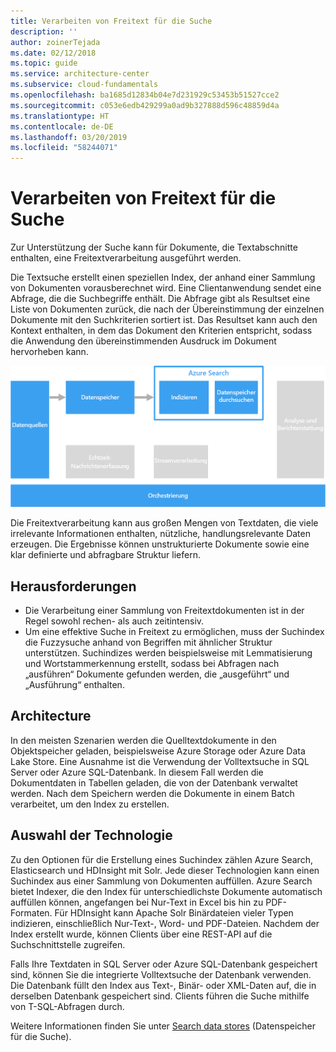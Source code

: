 ```yaml
---
title: Verarbeiten von Freitext für die Suche
description: ''
author: zoinerTejada
ms.date: 02/12/2018
ms.topic: guide
ms.service: architecture-center
ms.subservice: cloud-fundamentals
ms.openlocfilehash: ba1685d12834b04e7d231929c53453b51527cce2
ms.sourcegitcommit: c053e6edb429299a0ad9b327888d596c48859d4a
ms.translationtype: HT
ms.contentlocale: de-DE
ms.lasthandoff: 03/20/2019
ms.locfileid: "58244071"
---
```

# <a name="processing-free-form-text-for-search"></a>Verarbeiten von Freitext für die Suche

Zur Unterstützung der Suche kann für Dokumente, die Textabschnitte enthalten, eine Freitextverarbeitung ausgeführt werden.

Die Textsuche erstellt einen speziellen Index, der anhand einer Sammlung von Dokumenten vorausberechnet wird. Eine Clientanwendung sendet eine Abfrage, die die Suchbegriffe enthält. Die Abfrage gibt als Resultset eine Liste von Dokumenten zurück, die nach der Übereinstimmung der einzelnen Dokumente mit den Suchkriterien sortiert ist. Das Resultset kann auch den Kontext enthalten, in dem das Dokument den Kriterien entspricht, sodass die Anwendung den übereinstimmenden Ausdruck im Dokument hervorheben kann.

![Diagramm einer Suchpipeline](./images/search-pipeline.png)

Die Freitextverarbeitung kann aus großen Mengen von Textdaten, die viele irrelevante Informationen enthalten, nützliche, handlungsrelevante Daten erzeugen. Die Ergebnisse können unstrukturierte Dokumente sowie eine klar definierte und abfragbare Struktur liefern.

## <a name="challenges"></a>Herausforderungen

- Die Verarbeitung einer Sammlung von Freitextdokumenten ist in der Regel sowohl rechen- als auch zeitintensiv.
- Um eine effektive Suche in Freitext zu ermöglichen, muss der Suchindex die Fuzzysuche anhand von Begriffen mit ähnlicher Struktur unterstützen. Suchindizes werden beispielsweise mit Lemmatisierung und Wortstammerkennung erstellt, sodass bei Abfragen nach „ausführen“ Dokumente gefunden werden, die „ausgeführt“ und „Ausführung“ enthalten.

## <a name="architecture"></a>Architecture

In den meisten Szenarien werden die Quelltextdokumente in den Objektspeicher geladen, beispielsweise Azure Storage oder Azure Data Lake Store. Eine Ausnahme ist die Verwendung der Volltextsuche in SQL Server oder Azure SQL-Datenbank. In diesem Fall werden die Dokumentdaten in Tabellen geladen, die von der Datenbank verwaltet werden. Nach dem Speichern werden die Dokumente in einem Batch verarbeitet, um den Index zu erstellen.

## <a name="technology-choices"></a>Auswahl der Technologie

Zu den Optionen für die Erstellung eines Suchindex zählen Azure Search, Elasticsearch und HDInsight mit Solr. Jede dieser Technologien kann einen Suchindex aus einer Sammlung von Dokumenten auffüllen. Azure Search bietet Indexer, die den Index für unterschiedlichste Dokumente automatisch auffüllen können, angefangen bei Nur-Text in Excel bis hin zu PDF-Formaten. Für HDInsight kann Apache Solr Binärdateien vieler Typen indizieren, einschließlich Nur-Text-, Word- und PDF-Dateien. Nachdem der Index erstellt wurde, können Clients über eine REST-API auf die Suchschnittstelle zugreifen.

Falls Ihre Textdaten in SQL Server oder Azure SQL-Datenbank gespeichert sind, können Sie die integrierte Volltextsuche der Datenbank verwenden. Die Datenbank füllt den Index aus Text-, Binär- oder XML-Daten auf, die in derselben Datenbank gespeichert sind. Clients führen die Suche mithilfe von T-SQL-Abfragen durch.

Weitere Informationen finden Sie unter [Search data stores](../technology-choices/search-options.md) (Datenspeicher für die Suche).
